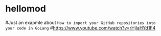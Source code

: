 # hellomod
#Just an exapmle about `How to import your GitHub repositories into your code in GoLang`
#https://www.youtube.com/watch?v=rHjlaHYd1F4
